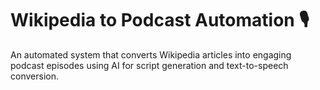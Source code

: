 # Wikipedia to Podcast Automation 🎙️

An automated system that converts Wikipedia articles into engaging podcast episodes using AI for script generation and text-to-speech conversion.

